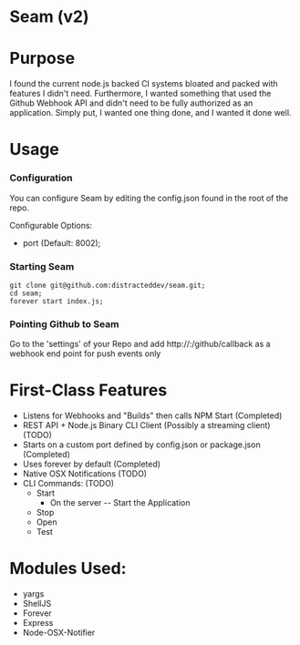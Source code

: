 # Seam (v2)

# Purpose

I found the current node.js backed CI systems bloated and packed with features I didn't need.
Furthermore, I wanted something that used the Github Webhook API and didn't need to be fully
authorized as an application. Simply put, I wanted one thing done, and I wanted it done well.


# Usage

### Configuration

You can configure Seam by editing the config.json found in the root of the repo.

Configurable Options:
* port (Default: 8002);

### Starting Seam

```
git clone git@github.com:distracteddev/seam.git;
cd seam;
forever start index.js;
```

### Pointing Github to Seam

Go to the 'settings' of your Repo and add http://<yourhost>:<port>/github/callback as a webhook end point for push events only


# First-Class Features

* Listens for Webhooks and "Builds" then calls NPM Start  (Completed)
* REST API + Node.js Binary CLI Client (Possibly a streaming client) (TODO)
* Starts on a custom port defined by config.json or package.json (Completed)
* Uses forever by default (Completed)
* Native OSX Notifications (TODO)
* CLI Commands:      (TODO)
    * Start
      * On the server -- Start the Application
    * Stop
    * Open
    * Test


# Modules Used:

* yargs
* ShellJS
* Forever
* Express
* Node-OSX-Notifier

